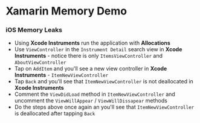 # Xamarin Memory Demo
### iOS Memory Leaks
- Using __Xcode Instruments__ run the application with __Allocations__
- Use `ViewController` in the `Instrument Detail` search view in __Xcode Instruments__ - notice there is only `ItemsViewController` and `AboutViewController`
- Tap on `AddItem` and you'll see a new view controller in __Xcode Instruments__ - `ItemNewViewController`
- Tap `Back` and you'll see that `ItemNewViewController` is not deallocated in __Xcode Instruments__
- Comment the `ViewDidLoad` method in `ItemNewViewController` and uncomment the `ViewWillAppear` / `ViewWillDissapear` methods
- Do the steps above once again an you'll see that `ItemNewViewController` is deallocated after tapping `Back`